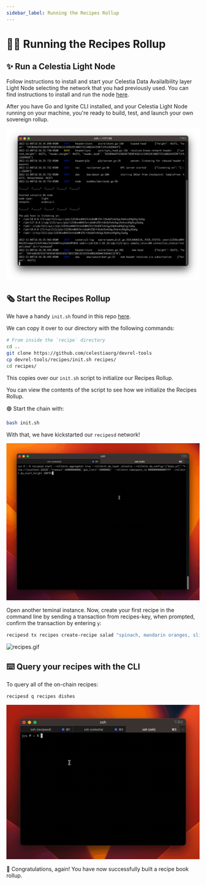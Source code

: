 ```yaml
---
sidebar_label: Running the Recipes Rollup
---
```


# 👩‍🍳 Running the Recipes Rollup

## ✨ Run a Celestia Light Node

Follow instructions to install and start your Celestia Data Availalbility
layer Light Node selecting the network that you had previously used. You can
find instructions to install and run the node [here](/nodes/light-node.mdx).

After you have Go and Ignite CLI installed, and your Celestia Light
Node running on your machine, you're ready to build, test, and launch your own
sovereign rollup.

![light-node.png](/img/recipes/light-node.png)  

## 🗞️ Start the Recipes Rollup

We have a handy `init.sh` found in this repo
[here](https://github.com/celestiaorg/devrel-tools).

We can copy it over to our directory with the following commands:

```sh
# From inside the `recipe` directory
cd ..
git clone https://github.com/celestiaorg/devrel-tools
cp devrel-tools/recipes/init.sh recipes/
cd recipes/
```
<!-- markdownlint-enable MD013 -->

This copies over our `init.sh` script to initialize our
Recipes Rollup.

You can view the contents of the script to see how we
initialize the Recipes Rollup.

🟢 Start the chain with:

```sh
bash init.sh
```

With that, we have kickstarted our `recipesd` network!

![recipe-start.gif](/img/recipes/recipe-start.gif)

Open another teminal instance. Now, create your first
recipe in the command line by sending a transaction from recipes-key,
when prompted, confirm the transaction by entering `y`:

<!-- markdownlint-disable MD013 -->
```bash
recipesd tx recipes create-recipe salad "spinach, mandarin oranges, sliced almonds, smoked gouda, citrus vinagrette" --from recipes-key --keyring-backend test
```
<!-- markdownlint-enable MD013 -->

![recipes.gif](/img/recipes/recipes.gif)

## ⌨️ Query your recipes with the CLI

To query all of the on-chain recipes:

```bash
recipesd q recipes dishes
```

![query.gif](/img/recipes/query.gif)

🎉 Congratulations, again! You have now successfully built a recipe book rollup.
